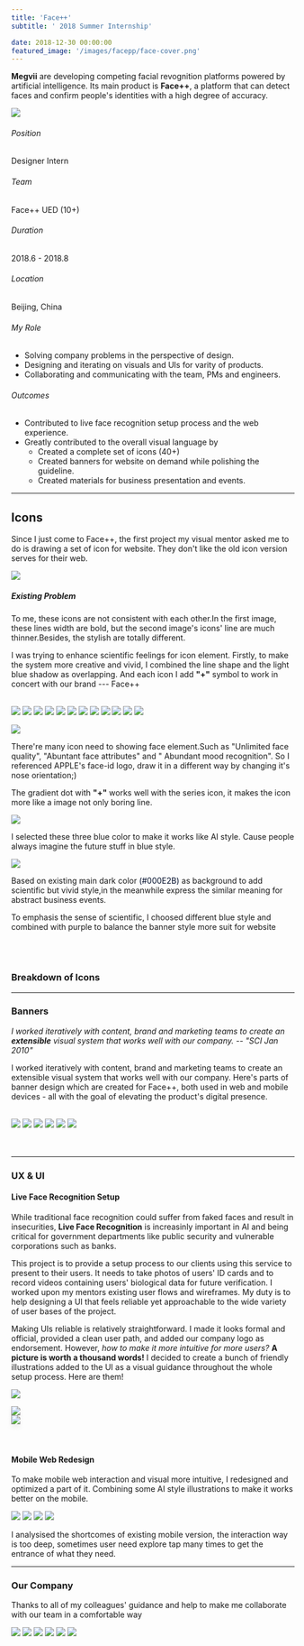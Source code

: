 ```yaml
---
title: 'Face++'
subtitle: ' 2018 Summer Internship'

date: 2018-12-30 00:00:00
featured_image: '/images/facepp/face-cover.png'
---
```


<p class="intro-text"> 

<b>Megvii</b> are developing competing facial revognition platforms powered by artificial intelligence. Its main product is <b>Face++</b>, a platform that can detect faces and confirm people's identities with a high degree of accuracy. </p>

![](/images/facepp/facecover.png)

<div class="row fit">
  <div class="col-sm-3 col-xs-12">
    <!-- first column starts from here -->
    <h6>Position</h6>
    Designer Intern
    <h6>Team</h6>
    Face++ UED (10+)
    <h6>Duration</h6>
    2018.6 - 2018.8
    <h6>Location</h6>
    Beijing, China
    <!-- first column ends here -->
  </div>
  <div class="col-sm-9 col-xs-12">
    <!-- second column starts from here -->
    <h6>My Role</h6>
    <ul>
    <li>Solving company problems in the perspective of design.</li>
    <li>Designing and iterating on visuals and UIs for varity of products.</li>
    <li>Collaborating and communicating with the team, PMs and engineers.</li>
    </ul>
    <h6>Outcomes</h6>
    <ul>
    <li>Contributed to live face recognition setup process and the web experience.</li>
    <li>Greatly contributed to the overall visual language by
    <ul>
    <li>Created a complete set of icons (40+)</li>
    <li>Created banners for website on demand while polishing the guideline.</li>
    <li>Created materials for business presentation and events.</li>
    </ul>
    </li>
    </ul>
    <!-- second column ends here -->
  </div>
</div> 


<!-- 

###### My Role 

- Solving company problems in the perspective of design.
- Designing and iterating on visuals and UIs for varity of products.
- Collaborating and communicating with the team, PMs and engineers. 

###### Outcomes

- Contributed to live face recognition setup process and the web experience.
- Greatly contributed to the overall visual language by
  - Created a complete set of icons (40+) 
  - Created banners for website on demand while polishing the guideline.
  - Created materials for business presentation and events.

-->

---

## Icons 

Since I just come to Face++, the first project my visual mentor asked me to do is drawing a set of icon for website. They don't like the old icon version serves for their web.

![](/images/facepp/problem.png)

##### Existing Problem

To me, these icons are not consistent with each other.In the first image, these lines width are bold, but the second image's icons' line are much thinner.Besides, the stylish are totally different.

I was trying to enhance scientific feelings for icon element.
Firstly, to make the system more creative and vivid, I combined the line shape and the light blue shadow as overlapping. And each icon I add **"+"** symbol to work in concert with our brand --- Face++

<br>
<div class="gallery" data-columns="3">
	<img src="/images/facepp/icon/icon1.png">
  <img src="/images/facepp/icon/icon2.png">
  <img src="/images/facepp/icon/icon3.png">
  <img src="/images/facepp/icon/icon4.png">
  <img src="/images/facepp/icon/icon5.png">
  <img src="/images/facepp/icon/icon6.png">
  <img src="/images/facepp/icon/icon7.png">
  <img src="/images/facepp/icon/icon8.png">
  <img src="/images/facepp/icon/icon9.png">
  <img src="/images/facepp/icon/icon10.png"> 	
  <img src="/images/facepp/icon/icon11.png">
  <img src="/images/facepp/icon/icon12.png">
</div>

![](/images/facepp/face-id-logo.png)

There're many icon need to showing face element.Such as "Unlimited face quality", "Abuntant face attributes" and " Abundant mood recognition". So I referenced APPLE's face-id logo, draw it in a different way by changing it's nose orientation;)

The gradient dot with **"+"** works well with the series icon, it makes the icon more like a image not only boring line.

![](/images/facepp/face-color.png)

I selected these three blue color to make it works like AI style. Cause people always imagine the future stuff in blue style.

![](/images/facepp/face-gesture.png)




Based on existing main dark color <span style="color:#000E2B">(#000E2B)</span> as background to add scientific but vivid style,in the meanwhile express the similar meaning for abstract business events.

To emphasis the sense of scientific, I choosed different blue style and combined with purple to balance the banner style more suit for website


<br>
<br>

### Breakdown of Icons



---

### Banners 


*I worked iteratively with content, brand and marketing teams to create an **extensible** visual system that works well with our company.* *-- "SCI Jan 2010"*



I worked iteratively with content, brand and marketing teams to create an extensible visual system that works well with our company.
Here's parts of banner design which are created for Face++, both used in web and mobile devices - all with the goal of elevating the product's digital presence.

<br>
<div class="gallery" data-columns="3">
	<img src="/images/facepp/1quick-guide.png">
	<img src="/images/facepp/2face-detection.png">
	<img src="/images/facepp/3face-merging.png">
	<img src="/images/facepp/4face-searching.png">
	<img src="/images/facepp/5face-merging-API.png">
	<img src="/images/facepp/6faceID.png">
</div>

<br>
<br>

---

### UX & UI

#### Live Face Recognition Setup

While traditional face recognition could suffer from faked faces and result in insecurities, **Live Face Recognition** is increasinly important in AI and being critical for government departments like public security and vulnerable corporations such as banks. 

This project is to provide a setup process to our clients using this service to present to their users. It needs to take photos of users' ID cards and to record videos containing users' biological data for future verification. I worked upon my mentors existing user flows and wireframes. My duty is to help designing a UI that feels reliable yet approachable to the wide variety of user bases of the project.

Making UIs reliable is relatively straightforward. I made it looks formal and official, provided a clean user path, and added our company logo as endorsement. However, _how to make it more intuitive for more users?_ **A picture is worth a thousand words!** I decided to create a bunch of friendly illustrations added to the UI as a visual guidance throughout the whole setup process. Here are them!


![](/images/facepp/ui/faceID.png)


<div class="row fit">
  <div class="col-xs-2"> </div>
  <div class="col-xs-3">
    <img style="box-shadow: 0px 6px 7px 0px #cccccc3d" src="/images/facepp/gif/1.gif">
  </div>
  <div class="col-xs-2"> </div>
  <div class="col-xs-3">
    <img style="box-shadow: 0px 6px 7px 0px #cccccc3d" src="/images/facepp/gif/2.gif">
  </div>
  <div class="col-xs-2"> </div>
</div>

<br>
<br>

#### Mobile Web Redesign 

To make mobile web interaction and visual more intuitive, I redesigned and optimized a part of it. Combining some AI style illustrations to make it works better on the mobile.

<div class="gallery" data-columns="2">
	<img src="/images/facepp/ui/ui3.jpg">
	<img src="/images/facepp/ui/ui1.jpg">
	<img src="/images/facepp/ui/ui4.jpg">
	<img src="/images/facepp/ui/ui5.jpg">
</div>

I analysised the shortcomes of existing mobile version, the interaction way is too deep, sometimes user need explore tap many times to get the entrance of what they need.

---

### Our Company 

Thanks to all of my colleagues' guidance and help to make me collaborate with our team in a comfortable way

<div class="gallery" data-columns="3">
	<img src="/images/facepp/workingPhoto/2.jpg">
	<img src="/images/facepp/workingPhoto/1.jpg">
	<img src="/images/facepp/workingPhoto/4.jpg">
	<img src="/images/facepp/workingPhoto/5.jpg">
	<img src="/images/facepp/workingPhoto/6.jpg">
	<img src="/images/facepp/workingPhoto/8.jpg">
</div>




